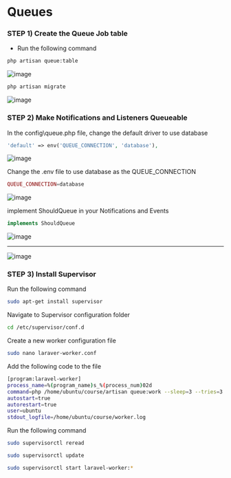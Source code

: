# Queues

### STEP 1) Create the Queue Job table

- Run the following command

```bash
php artisan queue:table
```

![image](https://user-images.githubusercontent.com/31894600/196491624-bd96432f-7d24-493b-92d3-ffb7e6aaeb1c.png)


```bash
php artisan migrate
```

![image](https://user-images.githubusercontent.com/31894600/196491651-2517de37-cd3a-444c-93db-0b74776dbdfa.png)


### STEP 2) Make Notifications and Listeners Queueable

In the config\queue.php file, change the default driver to use database

```php
'default' => env('QUEUE_CONNECTION', 'database'),
```

![image](https://user-images.githubusercontent.com/31894600/196491678-46705e46-9c88-402a-b58f-4c6742213cd5.png)


Change the .env file to use database as the QUEUE_CONNECTION

```php
QUEUE_CONNECTION=database
```
![image](https://user-images.githubusercontent.com/31894600/196491715-42d7c17d-c0c6-48bc-9207-24c409ac52b4.png)


implement ShouldQueue in your Notifications and Events

```php
implements ShouldQueue
```

![image](https://user-images.githubusercontent.com/31894600/196492036-e04f7dae-b50d-4ef5-9be3-ee6364cccb8a.png)

____________________________________________________________________________________________

![image](https://user-images.githubusercontent.com/31894600/196492115-df1f4916-8931-4a83-a78c-7056bbf47dfb.png)


### STEP 3) Install Supervisor

Run the following command

```bash
sudo apt-get install supervisor
```

Navigate to Supervisor configuration folder
```bash
cd /etc/supervisor/conf.d
```

Create a new worker configuration file
```bash
sudo nano laraver-worker.conf 
```

Add the following code to the file

```bash
[program:laravel-worker]
process_name=%(program_name)s_%(process_num)02d
command=php /home/ubuntu/course/artisan queue:work --sleep=3 --tries=3 
autostart=true
autorestart=true
user=ubuntu
stdout_logfile=/home/ubuntu/course/worker.log

```

Run the following command
```bash
sudo supervisorctl reread
```
```bash
sudo supervisorctl update
```
```bash
sudo supervisorctl start laravel-worker:*
```




